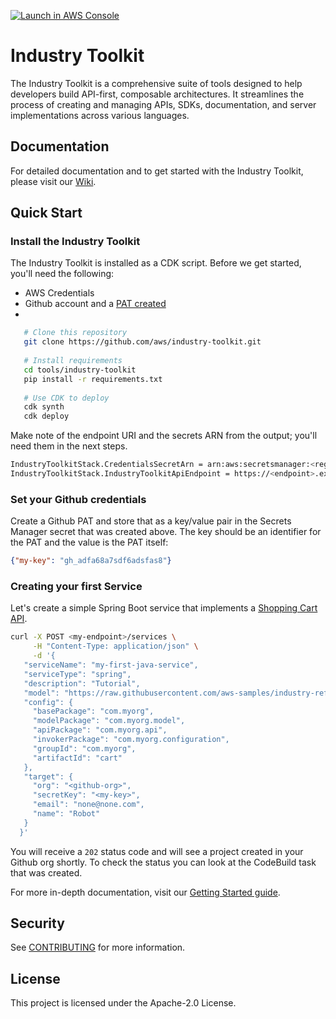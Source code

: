 [![Launch in AWS Console](https://img.shields.io/badge/Launch%20in%20AWS%20Console-orange?style=for-the-badge&logo=amazon-aws)](https://console.aws.amazon.com/cloudformation/home?region=us-east-1#/stacks/new?stackName=IndustryToolkit&templateURL=https://github.com/aws/industry-toolkit/tree/main/tools/industry-toolkit/cfn/industry-toolkit-stack.template.yaml&redirectId=SolutionWeb)

# Industry Toolkit

The Industry Toolkit is a comprehensive suite of tools designed to help developers build API-first, composable architectures. It streamlines the process of creating and managing APIs, SDKs, documentation, and server implementations across various languages.

## Documentation

For detailed documentation and to get started with the Industry Toolkit, please visit our [Wiki](https://github.com/aws/industry-toolkit/wiki).

## Quick Start

### Install the Industry Toolkit
The Industry Toolkit is installed as a CDK script. Before we get started, you'll need the following:

- AWS Credentials
- Github account and a [PAT created](https://docs.github.com/en/authentication/keeping-your-account-and-data-secure/managing-your-personal-access-tokens)
- 

```bash
   # Clone this repository
   git clone https://github.com/aws/industry-toolkit.git
   
   # Install requirements
   cd tools/industry-toolkit
   pip install -r requirements.txt
   
   # Use CDK to deploy
   cdk synth
   cdk deploy
```

Make note of the endpoint URI and the secrets ARN from the output; you'll need them in the next steps.

```bash
IndustryToolkitStack.CredentialsSecretArn = arn:aws:secretsmanager:<region>:<account>:secret:IndustryToolkitCredentials
IndustryToolkitStack.IndustryToolkitApiEndpoint = https://<endpoint>.execute-api.<region>.amazonaws.com/prod/

```

### Set your Github credentials
Create a Github PAT and store that as a key/value pair in the Secrets Manager secret that was created above. The key should be an identifier for the PAT and the value is the PAT itself:
```json
{"my-key": "gh_adfa68a7sdf6adsfas8"}
```

### Creating your first Service
Let's create a simple Spring Boot service that implements a [Shopping Cart API](https://raw.githubusercontent.com/aws-samples/industry-reference-models/refs/heads/main/domains/retail/models/cart/model/cart.openapi.yaml).

```bash
curl -X POST <my-endpoint>/services \
     -H "Content-Type: application/json" \
     -d '{
   "serviceName": "my-first-java-service",
   "serviceType": "spring",
   "description": "Tutorial",
   "model": "https://raw.githubusercontent.com/aws-samples/industry-reference-models/refs/heads/main/domains/retail/models/cart/model/cart.openapi.yaml",
   "config": {
     "basePackage": "com.myorg",
     "modelPackage": "com.myorg.model",
     "apiPackage": "com.myorg.api",
     "invokerPackage": "com.myorg.configuration",
     "groupId": "com.myorg",
     "artifactId": "cart"
   },
   "target": {
     "org": "<github-org>",
     "secretKey": "<my-key>",
     "email": "none@none.com",
     "name": "Robot"
   }
  }'
```

You will receive a `202` status code and will see a project created in your Github org shortly. To check the status you can look at the CodeBuild task that was created.

For more in-depth documentation, visit our [Getting Started guide](https://github.com/aws/industry-toolkit/wiki/01:-Getting-Started).

## Security

See [CONTRIBUTING](CONTRIBUTING.md#security-issue-notifications) for more information.

## License

This project is licensed under the Apache-2.0 License.


